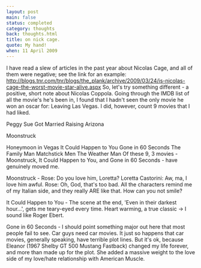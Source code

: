 ```yaml
---
layout: post
main: false
status: completed
category: thoughts
back: thoughts.html
title: on nick cage.
quote: My hand!
when: 11 April 2009
---
```


I have read a slew of articles in the past year about Nicolas Cage, and all of them were negative; see the link for an example:
http://blogs.tnr.com/tnr/blogs/the_plank/archive/2009/03/24/is-nicolas-cage-the-worst-movie-star-alive.aspx
So, let's try something different - a positive, short note about Nicolas Coppola.
Going through the IMDB list of all the movie's he's been in, I found that I hadn't seen the only movie he won an oscar for: Leaving Las Vegas. I did, however, count 9 movies that I had liked.

Peggy Sue Got Married
Raising Arizona

Moonstruck

Honeymoon in Vegas
It Could Happen to You
Gone in 60 Seconds
The Family Man
Matchstick Men
The Weather Man
Of these 9, 3 movies - Moonstruck, It Could Happen to You, and Gone in 60 Seconds - have genuinely moved me.

Moonstruck -
Rose: Do you love him, Loretta?
Loretta Castorini: Aw, ma, I love him awful.
Rose: Oh, God, that's too bad. 
All the characters remind me of my Italian side, and they really ARE like that. How can you not smile?

It Could Happen to You - 
The scene at the end, 'Even in their darkest hour…', gets me teary-eyed every time. Heart warming, a true classic -> I sound like Roger Ebert.


Gone in 60 Seconds - I should point something major out here that most people fail to see. Car guys need car movies. It just so happens that car movies, generally speaking, have terrible plot lines. But it's ok, because Eleanor (1967 Shelby GT 500 Mustang Fastback) changed my life forever, and more than made up for the plot. She added a massive weight to the love side of my love/hate relationship with American Muscle.